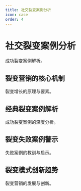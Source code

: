 ```yaml
---
title: 社交裂变案例分析
icon: case
order: 4
---
```


# 社交裂变案例分析

成功裂变案例解析。

## 裂变营销的核心机制

裂变增长的原理与要素。

## 经典裂变案例解析

成功裂变案例的深度分析。

## 裂变失败案例警示

失败案例的教训与启示。

## 裂变模式创新趋势

裂变营销的发展与创新。

